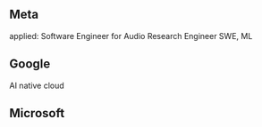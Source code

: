 

## Meta
applied:
Software Engineer for Audio
Research Engineer
SWE, ML


## Google
AI native cloud



## Microsoft



